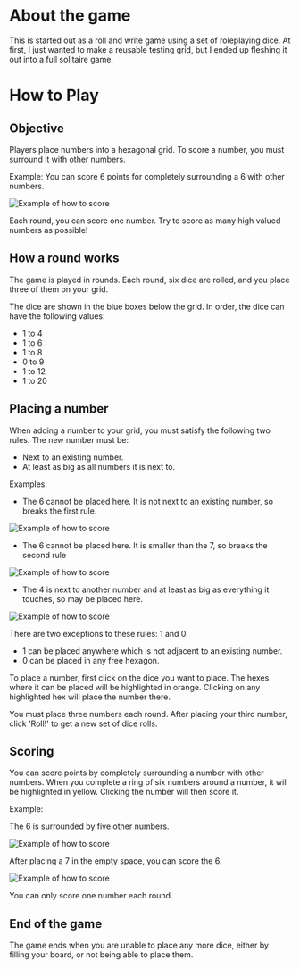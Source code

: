 # About the game
This is started out as a roll and write game using a set of roleplaying dice. At first, I just wanted to make a reusable testing grid, but I ended up fleshing it out into a full solitaire game.

# How to Play

## Objective

Players place numbers into a hexagonal grid. To score a number, you must surround it with other numbers.

Example: You can score 6 points for completely surrounding a 6 with other numbers.

![Example of how to score](__SCORING__)

Each round, you can score one number. Try to score as many high valued numbers as possible!

## How a round works

The game is played in rounds. Each round, six dice are rolled, and you place three of them on your grid.

The dice are shown in the blue boxes below the grid. In order, the dice can have the following values:

- 1 to 4
- 1 to 6
- 1 to 8
- 0 to 9
- 1 to 12
- 1 to 20

## Placing a number

When adding a number to your grid, you must satisfy the following two rules. The new number must be:

- Next to an existing number.
- At least as big as all numbers it is next to.

Examples:

- The 6 cannot be placed here. It is not next to an existing number, so breaks the first rule.

![Example of how to score](__EXAMPLE_1__)

- The 6 cannot be placed here. It is smaller than the 7, so breaks the second rule

![Example of how to score](__EXAMPLE_2__)

- The 4 is next to another number and at least as big as everything it touches, so may be placed here.

![Example of how to score](__EXAMPLE_3__)

There are two exceptions to these rules: 1 and 0.

- 1 can be placed anywhere which is not adjacent to an existing number.
- 0 can be placed in any free hexagon.

To place a number, first click on the dice you want to place. The hexes where it can be placed will be highlighted in orange. Clicking on any highlighted hex will place the number there.

You must place three numbers each round. After placing your third number, click 'Roll!' to get a new set of dice rolls.

## Scoring

You can score points by completely surrounding a number with other numbers. When you complete a ring of six numbers around a number, it will be highlighted in yellow. Clicking the number will then score it.

Example:

The 6 is surrounded by five other numbers.

![Example of how to score](__SCORING_EXAMPLE_1__)

After placing a 7 in the empty space, you can score the 6.

![Example of how to score](__SCORING_EXAMPLE_2__)

You can only score one number each round.

## End of the game

The game ends when you are unable to place any more dice, either by filling your board, or not being able to place them.


